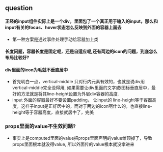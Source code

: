 ## question
#### 正经的input组件实际上是一个div，里面包了一个真正用于输入的input，那么和input有关的focus、hover状态怎么反映到外面的容器上面去
* 第一种方案是通过事件处理手动给容器加上类
#### 长度问题，容器长度是固定呢，还是自适应呢,还有两边的icon的问题，到底怎么布局比较好?
#### div里面的icon为毛就不垂直居中
* 首先明白一点，vertical-middle 只对行内元素有效的，也就是说div用vertical-middle完全没得用, 如果需要让div里面的文字或i图标垂直居中，最好的方法就是将其line-height设置为外层div容器的高度.
* input 外面的容器最好不要设置padding， 让input的 line-height等于容器高度，这样子input是正好居中的，而对于两边的icon啊什么的，也直接line-height等于容器高度，直接就居中了，完美
### props里面的value不生效问题?
* 事实上是computed里面的value把props里面声明的value给顶掉了，导致props里面根本就没得value, 所以外面传的value根本就没拿进来